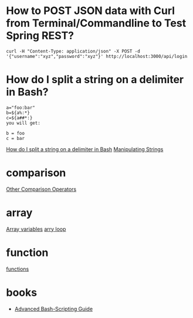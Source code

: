 # How to POST JSON data with Curl from Terminal/Commandline to Test Spring REST?

    curl -H "Content-Type: application/json" -X POST -d '{"username":"xyz","password":"xyz"}' http://localhost:3000/api/login


# How do I split a string on a delimiter in Bash?

    a="foo:bar"
    b=${a%:*}
    c=${a##*:}
    you will get:

    b = foo
    c = bar

[How do I split a string on a delimiter in Bash](http://stackoverflow.com/questions/918886/how-do-i-split-a-string-on-a-delimiter-in-bash)
[Manipulating Strings](http://tldp.org/LDP/abs/html/string-manipulation.html)


# comparison

[Other Comparison Operators](http://tldp.org/LDP/abs/html/comparison-ops.html)


# array

[Array variables](http://tldp.org/LDP/Bash-Beginners-Guide/html/sect_10_02.html)
[arry loop](http://www.cyberciti.biz/faq/bash-for-loop-array/)


# function

[functions](http://tldp.org/LDP/abs/html/functions.html)




# books
- [Advanced Bash-Scripting Guide](http://tldp.org/LDP/abs/html/index.html)
